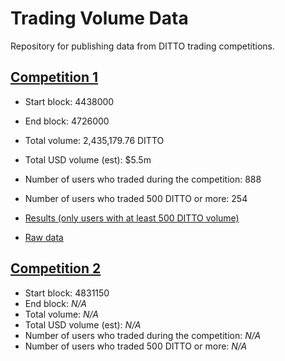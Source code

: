 # Trading Volume Data

Repository for publishing data from DITTO trading competitions.

## [Competition 1](competition_1/results.csv)

- Start block: 4438000
- End block: 4726000
- Total volume: 2,435,179.76 DITTO
- Total USD volume (est): $5.5m
- Number of users who traded during the competition: 888
- Number of users who traded 500 DITTO or more: 254

- [Results (only users with at least 500 DITTO volume)](competition_1/results.csv)
- [Raw data](competition_1/raw/)

## [Competition 2](competition2/)

- Start block: 4831150
- End block: *N/A*
- Total volume: *N/A*
- Total USD volume (est): *N/A*
- Number of users who traded during the competition: *N/A*
- Number of users who traded 500 DITTO or more: *N/A*
